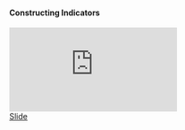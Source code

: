 <h4>Constructing Indicators </h4>

<iframe src="https://www.youtube.com/embed/WRLhmSaDUEk" frameborder="0" allow="accelerometer; autoplay; encrypted-media; gyroscope; picture-in-picture" allowfullscreen></iframe>
<div class="supplementary">
    <a href=""> Slide</a>
</div>